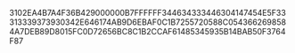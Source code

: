 3102EA4B7A4F36B429000000B7FFFFFF344634333446304147454E5F33313339373930342E646174AB9D6EBAF0C1B7255720588C0543662698584A7DEB89D8015FC0D72656BC8C1B2CCAF61485345935B14BAB50F3764F87
